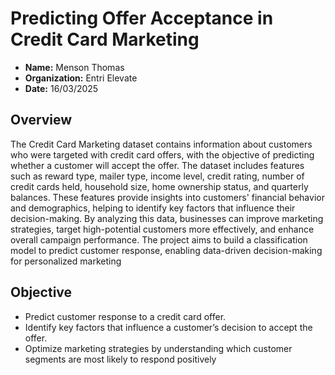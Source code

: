 # Predicting Offer Acceptance in Credit Card Marketing 

- **Name:** Menson Thomas
- **Organization:** Entri Elevate
- **Date:** 16/03/2025

## Overview
The Credit Card Marketing dataset contains information about customers who were targeted with credit card offers, with the objective of predicting whether a customer will accept the offer. The dataset includes features such as reward type, mailer type, income level, credit rating, number of credit cards held, household size, home ownership status, and quarterly balances. These features provide insights into customers' financial behavior and demographics, helping to identify key factors that influence their decision-making. By analyzing this data, businesses can improve marketing strategies, target high-potential customers more effectively, and enhance overall campaign performance. The project aims to build a classification model to predict customer response, enabling data-driven decision-making for personalized marketing

## Objective
- Predict customer response to a credit card offer.
- Identify key factors that influence a customer’s decision to accept the offer.
- Optimize marketing strategies by understanding which customer segments are most likely to respond positively


